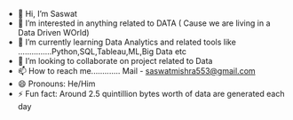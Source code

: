 - 👋 Hi, I’m Saswat
- 👀 I’m interested in anything related to DATA ( Cause we are living in a Data Driven WOrld)
- 🌱 I’m currently learning Data Analytics and related tools like ...............Python,SQL,Tableau,ML,Big Data etc
- 💞️ I’m looking to collaborate on project related to Data 
- 📫 How to reach me............. Mail - saswatmishra553@gmail.com  
- 😄 Pronouns: He/Him
- ⚡ Fun fact: Around 2.5 quintillion bytes worth of data are generated each day

<!---
saswatm23/saswatm23 is a ✨ special ✨ repository because its `README.md` (this file) appears on your GitHub profile.
You can click the Preview link to take a look at your changes.
--->
